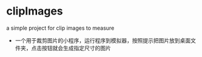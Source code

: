 # clipImages
a simple project for clip images to measure 
- 一个用于裁剪图片的小程序，运行程序到模拟器，按照提示把图片放到桌面文件夹，点击按钮就会生成指定尺寸的图片
